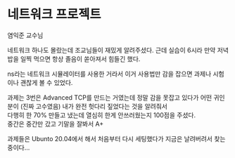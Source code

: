 # 네트워크 프로젝트

염익준 교수님

네트워크 하나도 몰랐는데 조교님들이 재밌게 알려주셨다.
근데 실습이 6시라 만약 저녁밥을 일찍 먹으면 항상 졸음이 쏟아져서 힘들긴 했다.

ns라는 네트워크 시뮬레이터를 사용한 거라서
이거 사용법만 감을 잡으면 과제나 시험이나 괜찮게 볼 수 있었다.

과제는 3번은 Advanced TCP를 만드는 거였는데 정말 감을 못잡고 있다가 어떤 귀인분이 (진짜 고수였음)  내가 완전 헛다리 짚었다는 것을 알려줘서  
다행히 한 70% 만들고 냈는데 열심히 한게 안쓰러웠는지 100점을 주셨다.  
중간은 중간만 갔고 기말을 잘봐서 A+

과제들은 Ubunto 20.04에서 해서 처음부터 다시 세팅했다가 지금은 날려버려서 찾는 중이다...